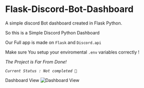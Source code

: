 # Flask-Discord-Bot-Dashboard
A simple discord Bot dashboard created in Flask Python.

So this is a Simple Discord Python Dashboard

Our Full app is made on `Flask` and `Discord.api`

Make sure You setup your enviromental `.env` variables correctly !

_The Project is Far From Done!_

_`Current Status : Not completed 🔴`_

Dashboard View
![Dashboard View](https://cdn.discordapp.com/attachments/885938706568077323/935181350418415626/unknown.png)

